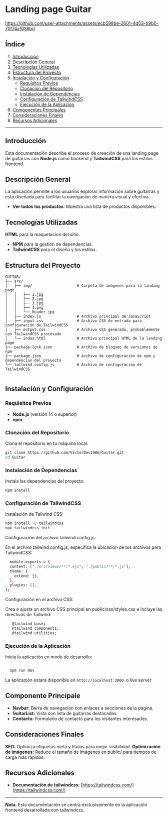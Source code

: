 # Landing page Guitar


https://github.com/user-attachments/assets/ecb598be-2601-4d03-b9b0-70f74af036bd

## Índice

1. [Introducción](#introducción)
2. [Descripción General](#descripción-general)
3. [Tecnologías Utilizadas](#tecnologías-utilizadas)
4. [Estructura del Proyecto](#estructura-del-proyecto)
5. [Instalación y Configuración](#instalación-y-configuración)
    - [Requisitos Previos](#requisitos-previos)
    - [Clonación del Repositorio](#clonación-del-repositorio)
    - [Instalación de Dependencias](#instalación-de-dependencias)
    - [Configuración de TailwindCSS](#Configuración-de-TailwindCSS)
    - [Ejecución de la Aplicación](#ejecución-de-la-aplicación)
6. [Componentes Principales](#componentes-principales)
7. [Consideraciones Finales](#consideraciones-finales)
8. [Recursos Adicionales](#recursos-adicionales)

---

## Introducción

Esta documentación describe el proceso de creación de una landing page de guitarras con **Node.js** como backend y **TailwindCSS** para los estilos frontend.

## Descripción General

La aplicación permite a los usuarios explorar información sobre guitarras y está diseñada para facilitar la navegación de manera visual y efectiva.

- **Ver todos los productos**: Muestra una lista de productos disponibles.


## Tecnologías Utilizadas

  **HTML**  para la maquetacion del sitio.
- **NPM**  para la gestión de dependencias.
- **TailwindCSS**  para el diseño y los estilos.

## Estructura del Proyecto

```
GUITAR/
├── src/
│   ├── img/                    # Carpeta de imágenes para la landing page
│   │   ├── 1.jpg
│   │   ├── 2.jpg
│   │   ├── 3.jpg
│   │   ├── 4.png
│   │   └── header.jpg
│   ├── index.js                # Archivo principal de JavaScript
│   ├── input.css               # Archivo CSS de entrada para configuración de TailwindCSS
│   ├── output.css              # Archivo CSS generado, probablemente con TailwindCSS procesado
│   └── index.html              # Archivo principal HTML de la landing page
├── package-lock.json           # Archivo de bloqueo de versiones de npm
├── package.json                # Archivo de configuración de npm y dependencias del proyecto
└── tailwind.config.js          # Archivo de configuración de TailwindCSS


```

## Instalación y Configuración

### Requisitos Previos

- **Node.js** (versión 14 o superior)
- **npm** 

### Clonación del Repositorio

Clona el repositorio en tu máquina local:

```bash
git clone https://github.com/VictorDev1986/Guitar.git
cd Guitar
```

### Instalación de Dependencias

Instala las dependencias del proyecto:

```bash
npm install

```
### Configuración de TailwindCSS

Instalación de Tailwind CSS:

```bash
npm install -D tailwindcss
npx tailwindcss init

```

Configuración del archivo tailwind.config.js:

En el archivo tailwind.config.js, especifica la ubicación de tus archivos para TailwindCSS:

```bash
  module.exports = {
  content: ["./src/views/**/*.ejs", "./public/**/*.js"],
  theme: {
    extend: {},
  },
  plugins: [],
};

```
Configuración en el archivo CSS:

Crea o ajusta un archivo CSS principal en public/css/styles.css e incluye las directivas de Tailwind:

```bash
   @tailwind base;
   @tailwind components;
   @tailwind utilities;

```


### Ejecución de la Aplicación

Inicia la aplicación en modo de desarrollo:

```bash

  npm run dev

```

La aplicación estará disponible en `http://localhost:3000`. o live server

## Componente Principale

- **Navbar:** Barra de navegación con enlaces a secciones de la página.
- **GuitarList:** Vista con lista de guitarras destacadas.
- **Contacto:** Formulario de contacto para los visitantes interesados.

## Consideraciones Finales


**SEO:** Optimiza etiquetas meta y títulos para mejor visibilidad.
**Optimización de imágenes:** Reduce el tamaño de imágenes en public/ para tiempos de carga más rápidos.


## Recursos Adicionales

- **Documentación de tailwindcss**: [https://tailwindcss.com/](https://tailwindcss.com/)

---

**Nota**: Esta documentación se centra exclusivamente en la aplicación frontend desarrollada con tailwindcss.
